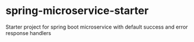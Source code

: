 # spring-microservice-starter
Starter project for spring boot microservice with default success and error response handlers
